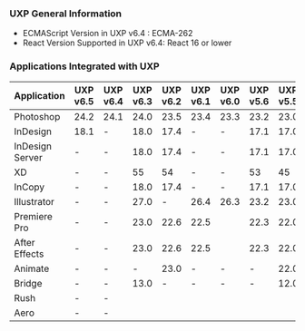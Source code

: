 <!--
index_desc: General information on UXP and its dependencies
-->

###  UXP General Information
- ECMAScript Version in UXP v6.4 : ECMA-262
- React Version Supported in UXP v6.4: React 16 or lower

### Applications Integrated with UXP

| Application | UXP v6.5| UXP v6.4| UXP v6.3| UXP v6.2 | UXP v6.1 | UXP v6.0 | UXP v5.6 | UXP v5.5 |
| ------------- |  ------------- | ------------- | ------------- | ------------- | ------------- | ------------- | ------------- | ------------- | 
|Photoshop|	24.2 |	24.1 |	24.0 | 23.5 | 23.4 | 23.3 | 23.2 | 23.0 |
|InDesign|	18.1 |	- |	18.0 |	 17.4	|-|-| 17.1 | 17.0|
|InDesign Server|	- |	- |	18.0 | 17.4	|-|-| 17.1 | 17.0|
|XD|	- |	- |	55 | 54	|-|-|53| 45 |
|InCopy|	- |	- |	18.0 |	 17.4	|-|-|17.1| 17.0|
|Illustrator|	- |	- |	27.0|-| 26.4 | 26.3 | 23.2 | 23.0|
|Premiere Pro|	- |	- | 23.0	| 22.6 | 22.5 || 22.3 | 22.0 |
|After Effects|	- |	- |	23.0| 22.6 | 22.5 || 22.3 | 22.0 |
|Animate |	- |	- | -| 23.0 |-|-|- |22.0|
|Bridge     |	- |	- | 13.0 |-|-|-|-| 12.0|
|Rush       |	- |	- | |||| ||
|Aero       |	- |	- | |||| ||
